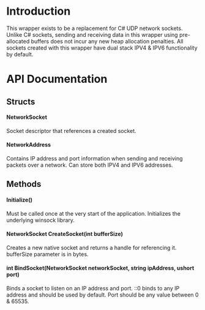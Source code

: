 # Introduction

This wrapper exists to be a replacement for C# UDP network sockets. Unlike C# sockets, sending and receiving data in this wrapper using pre-allocated buffers does not incur any new heap allocation penalties. All sockets created with this wrapper have dual stack IPV4 & IPV6 functionality by default.

# API Documentation

## Structs
#### NetworkSocket 
Socket descriptor that references a created socket.

#### NetworkAddress
Contains IP address and port information when sending and receiving packets over a network. Can store both IPV4 and IPV6 addresses.

## Methods
#### Initialize()
Must be called once at the very start of the application. Initializes the underlying winsock library.

#### NetworkSocket CreateSocket(int bufferSize)
Creates a new native socket and returns a handle for referencing it. bufferSize parameter is in bytes.

#### int BindSocket(NetworkSocket networkSocket, string ipAddress, ushort port)
Binds a socket to listen on an IP address and port. ::0 binds to any IP address and should be used by default. Port should be any value between 0 & 65535.











